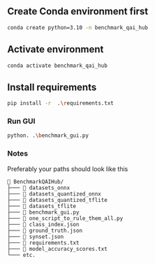 ## Create Conda environment first

```bash
conda create python=3.10 -n benchmark_qai_hub
```

## Activate environment

```bash
conda activate benchmark_qai_hub
```

## Install requirements
```bash
pip install -r  .\requirements.txt
```

### Run GUI
```bash
python. .\benchmark_gui.py
```

### Notes
Preferably your paths should look like this

```
📂 BenchmarkQAIHub/
├─── 📁 datasets_onnx
├─── 📁 datasets_quantized_onnx
├─── 📁 datasets_quantized_tflite
├─── 📁 datasets_tflite
├─── 🐍 benchmark_gui.py
├─── 🐍 one_script_to_rule_them_all.py
├─── 📃 class_index.json
├─── 📃 ground_truth.json
├─── 📃 synset.json
├─── 📄 requirements.txt
├─── 📄 model_accuracy_scores.txt
└─── etc.
```